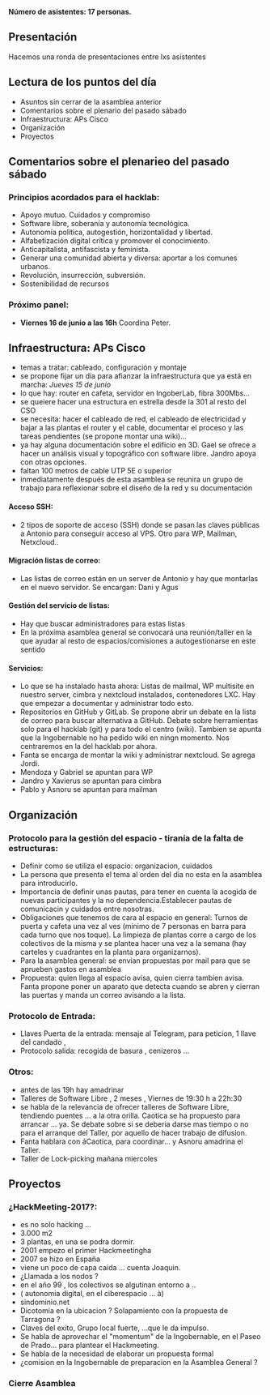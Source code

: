 **Número de asistentes: 17 personas.**

## Presentación
Hacemos una ronda de presentaciones entre lxs asistentes

## Lectura de los puntos del día
+ Asuntos sin cerrar de la asamblea anterior
+ Comentarios sobre el plenario del pasado sábado
+ Infraestructura: APs Cisco
+ Organización 
+ Proyectos

## Comentarios sobre el plenarieo del pasado sábado
### Principios acordados para el hacklab:
+ Apoyo mutuo. Cuidados y compromiso
+ Software libre, soberanía y autonomía tecnológica.
+ Autonomía política, autogestión, horizontalidad y libertad. 
+ Alfabetización digital crítica y promover el conocimiento.
+ Anticapitalista, antifascista y feminista.
+ Generar una comunidad abierta y diversa: aportar a los comunes urbanos.
+ Revolución, insurrección, subversión.
+ Sostenibilidad de recursos
### Próximo panel:
+ **Viernes 16 de junio a las 16h** Coordina Peter.
 
## Infraestructura: APs Cisco
+ temas a tratar: cableado, configuración y montaje
+ se propone fijar un día para afianzar la infraestructura que ya está en marcha: *Jueves 15 de junio*
+ lo que hay: router en cafeta, servidor en IngoberLab, fibra 300Mbs...
+ se queiere hacer una estructura en estrella desde la 301 al resto del CSO
+ se necesita: hacer el cableado de red, el cableado de electricidad y bajar a las plantas el router y el cable, documentar el proceso y las tareas pendientes (se propone montar una wiki)...
+ ya hay alguna documentación sobre el edificio en 3D. Gael se ofrece a hacer un análisis visual y topográfico con software libre. Jandro apoya con otras opciones.
+ faltan 100 metros de cable UTP 5E o superior
+ inmediatamente después de esta asamblea se reunira un grupo de trabajo para reflexionar sobre el diseño de la red y su documentación

#### Acceso SSH: 
+ 2 tipos de soporte de acceso (SSH) donde se pasan las claves públicas a Antonio para conseguir acceso al VPS. Otro para WP, Mailman, Netxcloud..
#### Migración listas de correo:
+ Las listas de correo están en un server de Antonio y hay que montarlas en el nuevo servidor. Se encargan: Dani y Agus
#### Gestión del servicio de listas:
+ Hay que buscar administradores para estas listas
+ En la próxima asamblea general se convocará una reunión/taller en la que ayudar al resto de espacios/comisiones a autogestionarse en este sentido
#### Servicios:
+ Lo que se ha instalado hasta ahora: Listas de mailmal, WP multisite en nuestro server, cimbra y nextcloud instalados, contenedores LXC. Hay que empezar a documentar y administrar todo esto.
+ Repositorios en GitHub y GitLab. Se propone abrir un debate en la lista de correo para buscar alternativa a GitHub. Debate sobre herramientas solo para el hacklab (git) y para todo el centro (wiki). Tambien se apunta que la Ingobernable no ha pedido wiki en ningn momento. Nos centraremos en la del hacklab por ahora.
+ Fanta se encarga de montar la wiki y administrar nextcloud. Se agrega Jordi.
+ Mendoza y Gabriel se apuntan para WP
+ Jandro y Xavierus se apuntan para cimbra
+ Pablo y Asnoru se apuntan para mailman

## Organización 
### Protocolo para la gestión del espacio - tiranía de la falta de estructuras:
+ Definir como se utiliza el espacio: organizacion, cuidados
+ La persona que presenta el tema al orden del dia no esta en la asamblea para introducirlo.
+ Importancia de definir unas pautas, para tener en cuenta la acogida de nuevas participantes y la no dependencia.Establecer pautas de comunicacin y cuidados entre nosotras.
+ Obligaciones que tenemos de cara al espacio en general: Turnos de puerta y cafeta una vez al ves (minimo de 7 personas en barra para cada turno que nos toque). La limpieza de plantas corre a cargo de los colectivos de la misma y se plantea hacer una vez a la semana (hay carteles y cuadrantes en la planta para organizarnos). 
+ Para la asamblea general: se envian propuestas por mail para que se aprueben gastos en asamblea
+ Propuesta: quien llega al espacio avisa, quien cierra tambien avisa. Fanta propone poner un aparato que detecta cuando se abren y cierran las puertas y manda un correo avisando a la lista.

### Protocolo de Entrada:
+ Llaves  Puerta de la entrada: mensaje al Telegram, para peticion, 1 llave del candado ,
+ Protocolo salida: recogida de basura , cenizeros ...

### Otros:
+ antes de las 19h hay amadrinar
+ Talleres de Software Libre , 2 meses , Viernes de 19:30 h a 22h:30 
+ se habla de la relevancia de ofrecer talleres de Software Libre, tendiendo puentes ... a la otra orilla. Caotica se ha propuesto
 para arrancar ... ya. Se debate sobre si se deberia darse mas tiempo o no para el arranque del Taller, por aquello de hacer trabajo de difusion.
+ Fanta hablara con áCaotica, para coordinar... y Asnoru amadrina el Taller.
+ Taller de Lock-picking mañana miercoles 

## Proyectos
### ¿HackMeeting-2017?:
+ es no solo hacking ...
+ 3.000 m2
+ 3 plantas, en una se podra dormir.
+ 2001 empezo el primer Hackmeetingha
+ 2007 se hizo en España
+ viene un poco de capa caida ... cuenta Joaquin.
+ ¿Llamada a los nodos ?
+ en el año 99 , los colectivos se algutinan entorno a ..
+ ( autonomia digital, en el ciberespacio ... à)
+ sindominio.net
+ Dicotomia en la ubicacion ? Solapamiento con la propuesta de Tarragona ?
+ Claves del exito, Grupo local fuerte, ...que le da impulso. 
+ Se habla de aprovechar el "momentum" de la Ingobernable, en el Paseo de Prado... para plantear el Hackmeeting.
+ Se habla de la necesidad de elaborar un propuesta formal
+ ¿comision en la Ingobernable de preparacion en la Asamblea General ?

### Cierre Asamblea
